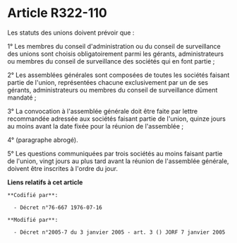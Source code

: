 # Article R322-110

Les statuts des unions doivent prévoir que :

1° Les membres du conseil d'administration ou du conseil de surveillance des unions sont choisis obligatoirement parmi les
gérants, administrateurs ou membres du conseil de surveillance des sociétés qui en font partie ;

2° Les assemblées générales sont composées de toutes les sociétés faisant partie de l'union, représentées chacune
exclusivement par un de ses gérants, administrateurs ou membres du conseil de surveillance dûment mandaté ;

3° La convocation à l'assemblée générale doit être faite par lettre recommandée adressée aux sociétés faisant partie de
l'union, quinze jours au moins avant la date fixée pour la réunion de l'assemblée ;

4° (paragraphe abrogé).

5° Les questions communiquées par trois sociétés au moins faisant partie de l'union, vingt jours au plus tard avant la
réunion de l'assemblée générale, doivent être inscrites à l'ordre du jour.

**Liens relatifs à cet article**

	**Codifié par**:

	  - Décret n°76-667 1976-07-16

	**Modifié par**:

	  - Décret n°2005-7 du 3 janvier 2005 - art. 3 () JORF 7 janvier 2005
